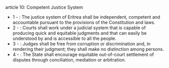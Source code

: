 article 10: Competent Justice System

<ul>
			<li>1 - : The justice system of Eritrea shall be independent, competent and accountable pursuant to the provisions of the Constitution and laws.<ul>
			</ul></li>			<li>2 - : Courts shall work under a judicial system that is capable of producing quick and equitable judgments and that can easily be understood by and is accessible to all the people.<ul>
			</ul></li>			<li>3 - : Judges shall be free from corruption or discrimination and, in rendering their judgment; they shall make no distinction among persons.<ul>
			</ul></li>			<li>4 - : The State shall encourage equitable out-of-court settlement of disputes through conciliation, mediation or arbitration.<ul>
			</ul></li></ul>